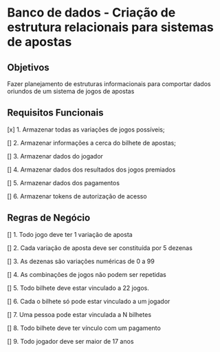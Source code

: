 # Banco de dados - Criação de estrutura relacionais para sistemas de apostas

## Objetivos

Fazer planejamento de estruturas informacionais para comportar dados oriundos de um sistema de jogos de apostas

## Requisitos Funcionais

[x] 1. Armazenar todas as variações de jogos possíveis;

[] 2. Armazenar informações a cerca do bilhete de apostas;

[] 3. Armazenar dados do jogador

[] 4. Armazenar dados dos resultados dos jogos premiados

[] 5. Armazenar dados dos pagamentos

[] 6. Armazenar tokens de autorização de acesso

## Regras de Negócio

[] 1. Todo jogo deve ter 1 variação de aposta

[] 2. Cada variação de aposta deve ser constituída por 5 dezenas

[] 3. As dezenas são variações numéricas de 0 a 99

[] 4. As combinações de jogos não podem ser repetidas

[] 5. Todo bilhete deve estar vinculado a 22 jogos.

[] 6. Cada o bilhete só pode estar vinculado a um jogador

[] 7. Uma pessoa pode estar vinculada a N bilhetes

[] 8. Todo bilhete deve ter vínculo com um pagamento

[] 9. Todo jogador deve ser maior de 17 anos